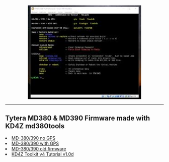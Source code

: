 <br>
<p align="center">
<img src="img/kd4z-logo.jpg" width="360"></a>
<br>
</p>
<hr>
<h2 id="english">Tytera MD380 & MD390 Firmware made with KD4Z md380tools</h2>
<li>
  <a href="https://github.com/BM-Database/md380tools/raw/master/firmware-noGPS.bin">MD-380/390 no GPS</a>
</li>
<li>
<a href="https://github.com/BM-Database/md380tools/raw/master/firmware-GPS.bin">MD-380/390 with GPS</a>
</li>
<li>
<a href="https://github.com/BM-Database/md380tools/raw/master/firmware-OLD.bin">MD-380/390 old firmware</a>
</li>
<li>
<a href="https://github.com/BM-Database/md380tools/raw/master/KD4Z Toolkit v4 Tutorial v1.0d.pdf">KD4Z Toolkit v4 Tutorial v1.0d</a>
</li>
